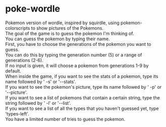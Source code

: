 # poke-wordle
Pokemon version of wordle, inspired by squirdle, using pokemon-colorscripts to show pictures of the Pokemons.  
The goal of the game is to guess the pokemon I'm thinking of.  
You can guess the pokemon by typing their name.  
First, you have to choose the generations of the pokemon you want to guess.  
You can do this by typing the generation number (5) or a range of generations (2-6).  
If no input is given, it will choose a pokemon from generations 1-9 by default.  
When inside the game, if you want to see the stats of a pokemon, type its name followed by ' -s' or '--stats'.  
If you want to see the pokemon's picture, type its name followed by ' -p' or '--picture'.  
If you want to see a list of pokemons that contain a certain string, type the string followed by ' -l' or '--list'.  
If you want to see a list of all the types that you haven't guessed yet, type 'types-left'.  
You have a limited number of tries to guess the pokemon.  
